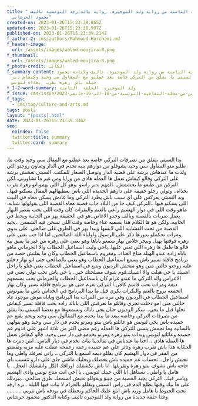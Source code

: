 ```yaml
---
title: " الحلقة الثامنة من رواية ولد الموجيره. رواية بالدارجه التونسية تاليف
  محمود الحرشاني"
created-on: 2023-01-26T15:23:38.865Z
updated-on: 2023-01-26T15:23:38.997Z
published-on: 2023-01-26T15:23:39.214Z
f_author-2: cms/authors/Mahmoud-Horchani.md
f_header-image:
  url: /assets/images/waled-moujira-8.png
f_thumbnail:
  url: /assets/images/waled-moujira-8.png
f_photo-credit: الكاتب
f_summary-content: الحلقة الثامنة من رواية ولد الموجيره. تاليف وكتابة محمود
  الحرشاني.السبتي با يقلق من التركي خاصة بعد عملتو مع المقاول سي وحيد وكيفاش دبر
  حيلة باش  زهره تقرب  بحذاه لتونس
f_1-2-word-summary: ولد الموجيره. الحلقة  الثامنة
f_issue: cms/issue/العدد-الثامن-من-مجلة-الثقافيه-التونسية-من-16-الى-30-جانفي-2023.md
f_tags:
  - cms/tag/Culture-and-arts.md
tags: posts
layout: "[posts].html"
date: 2023-01-26T15:23:39.336Z
seo:
  noindex: false
  twitter:title: summary
  twitter:card: summary
---
```

.بدا السبتي يتقلق من تصرفات التركي خاصة بعد عملتو مع المقال سي وحيد وقت ما طلبو منو  المقاول سي وحيد يشوفلو من دوارهم بنيه تخدم في الدار وتعاون زوجتو اللي ولدت ما عندهاش برشه  على قضيه الدار وتوصل الصغار للمكتب. السبتي تغشش برشه على التركي وقالو كيفاش تعمل ها العمله هاذي من ورايا ومن غير ما تشاورني..لكن التركي من طبعو ما يحشمش.. المهم يدبر راسو .وهو كل اللي يهمو انو زهرة تقرب بحذاه.. وتولي رجلو خفيفه على دارهم الجديدة اللي باش يعطيهالهم المقال يسكنو فيها.. وبد السبتي  يفركس على اي سبب باش يطرد التركي وما عادش يسكن  معاه في  البيت اللي يسكنو فيها ..التركي كيف جا من البلاد جاب قصبة معاه.القصبة اللي يقولولها شبابه. ماهو وقت اللي في دوار الهشيم راعي بالغنم والبقرات كان وقت اللي يحب بقصر النهار يعمل ضربات بالقصبة ويالف وحدو الاغاني..هو في الحقيقة يهز من الجابية ويحط في الخابيه. ولكن هو ها الكلام هذا يسميه غناء وخاصة وقت اللي تسخن فيه الشمس ..يجبد القصبة من تحت القشابيه اللي لابسها ويبدا يهز في الطرق.على صالحي. على بدوي ومرات تحكملو يدورها  ذكر على الرسول واولياء الله الصالحين. اما اذا جب يغني على زهره فوقتها يهبل  ويبحر خلاص نهار سمعو باباها وهو يغني  على زهره من غير ما يفيق بيه قالو  ها طفل ها زهره اللي تغني عليها..ياخي وليت اسماعيل الحطاب والا الجرماني ماهو باباه زاده عندو الهيلة متاع الغناء.. ومغروم باسماعيل الحطاب وكان ما يفلتش حصة من برنامج قافلة تسير باش يسمع اسماعيل الحطاب وهو يغني بالصالحي حتى انو نهار دخلتو عليه زوجتو خالتي منى وهو متحمل الرديون ويتبع في اسماعيل الحطاب يغني قتلو يا راجل اشبيك يا خي هبلت والا اشبيك.قوم شوف مصلحتك خير.. يا خي باش تحب تولي تغني في الاعراس والد التركي ما عندو غرام كان باسماعيل الحطاب والجرماني يحب بسمعهم ديمة ومرات يحب قاسم كافي.ا التركي تغرم حتى هو ببرنامج قافلة تسير وكان نهار الجمعه  يروح بالغنم والبكرات بكري قبل ما يبدا البرنامج في الحداش باش ما  يفوتوش اسماعيل الحطاب في الرديون وفي مره من المرات بدا البرنامج وباباه موش موجود عاد خالتي منى امو دخلت تجري وقاتلو  ما تعرفش اللي باباك زاده يحب قافلة تسير  كيفاش تحلها قبل ما يجي.. سكر الرديون حتان يجي باباك ونسمعوها مع بعضنا السبتي بدا يقلق من تصرفات التركي وخاصة بيعد ما يبدا يخدم مع المقالول سي وحيد ونجم يقنع عم حميده باش يجي لتونس هو عائلتو باش بنتو ومرتو يخدم في دار سي وحيد وهو يتولهى بالسانيه وما نجمش  ينسى للتركي ها العمله رغم مضي اكثر من ثلاثة اشهر على قدوم عم حميده وعائلتو لتونس وبدات بنتو زهره ومرتو يخدمو في دار سي وحيد. قالو كيفاش تعمل ها العمله هاذي .. احنا ما عندناش في تقالدينا بنات تخدم في ديار الناس.. انتن دبرت ها الحكاية هذا باش تقرب زهره وتاثر على عم حميده زعمه زعمخه عملت عليه مزيه ونقضتو من الفقر في دوار الهشيم كان يقللو ديمه اسمع يا التركي .. راني نعرفك واطي وما تجيش راجل.. تحساب عم حميده باش يحصلك ويخليك ماشي جاي على دارو تتسبب باي حاجه باش تشوف بنتو زهرة وتقربلها. انا باش نكشفلك اوراقك الكل وانفشلك العجل.. يا هامل يا واطي.. نستاهل انا اللي جبتك لتونس.. يا اخي انت متاع تونس وادي الهشيم وياسر فيك. التركي يجبد القصبة من جيبو ويقوللو تحبش انسمعك طرق صالحي ..يبردلك على ما بيك وقتها يطلع الدم في راس السبتي ويقللو بالحرام لا تبات فيها الليلة . بره ارقد تحت الحيوط يا هامل  وزيد باش انلغ عليك الحاكم ونحطك في بودفه باش تتربى .......... وغدا حلقة جديدة من رواية ولد الموجيره تاليف وكتابة الدكتور محمود حرشاني